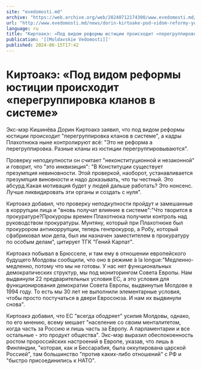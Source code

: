 ```yaml
---
site: "evedomosti.md"
archive: "https://web.archive.org/web/20240712174300/www.evedomosti.md/news/dorin-kirtoake-pod-vidom-reformy-yusticii-proishodit-peregru"
url: "http://www.evedomosti.md/news/dorin-kirtoake-pod-vidom-reformy-yusticii-proishodit-peregru"
language: ru
title: "Киртоакэ: «Под видом реформы юстиции происходит «перегруппировка кланов в системе»"
publication: '[[Moldavskie Vedomosti]]'
published: 2024-06-15T17:42
---
```


# Киртоакэ: «Под видом реформы юстиции происходит «перегруппировка кланов в системе»

Экс-мэр Кишинёва Дорин Киртоакэ заявил, что под видом реформы юстиции происходит "перегруппировка кланов в системе", а кадры Плахотнюка ныне контролируют всё: "Это не реформа а перегруппировка. Разные кланы из юстиции перегруппировываются".

Проверку неподкупности он считает "неконституционной и незаконной" и говорит, что "это инквизиция": "В Конституции существует презумпция невиновности. Этой проверкой, наоборот, устанавливается презумпция виновности и надо доказывать, что ты честный. Это абсурд.Какая мотивация будет у людей дальше работать? Это нонсенс. Лучше ликвидировать эти органы и создать с нуля".

Киртоакэ добавил, что проверку неподкупности пройдут и замешанные в коррупции лица и "вновь получат влияние в системе":"Что творится в прокуратуре?Прокуроры времен Плахотнюка получили контроль над руководством прокуратуры. Мунтяну, который при Плахотнюке был прокурором антикоррупции, теперь генпрокурор, а Робу, который сфабриковал мои дела, был им назначен заместителем в прокуратуру по особым делам", цитирует ТГК "Гений Карпат".

Киртоакэ побывал в Брюсселе, и там ему в отношении европейского будущего Молдовы сообщили, что оно в режиме à la longue:"Медленно-медленно, потому что мы не готовы. У нас нет функциональных демократических структур, мы под мониторингом Совета Европы. Нам выдвинули 22 предварительных условия ЕС, а это условия для функционирования демократии Совета Европы, выдвинутые Молдове в 1994 году. То есть мы 30 лет не выполнили элементарные условия, чтобы просто постучаться в двери Евросоюза. И нам их выдвинули снова".

Киртоакэ добавил, что ЕС "всегда ободряет" усилия Молдовы, однако, по его мнению, всему мешает "население со своим менталитетом, когда часть за Россию и лишь часть за Европу. А парламентарии и все остальные - это продукт общества". Экс-мэр выразил обеспокоенность ростом пророссийских настроений в Европе, указав, что лишь в Финляндии, "которая, как и Бессарабия, была оккупирована царской Россией", там большинство "против каких-либо отношений" с РФ и "быстро присоединились к НАТО".